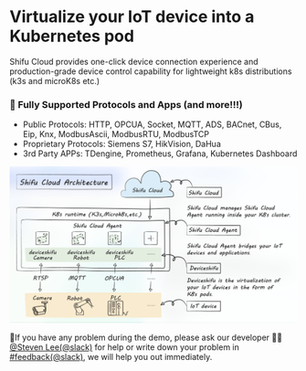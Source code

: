 # Virtualize your IoT device into a Kubernetes pod

Shifu Cloud provides one-click device connection experience and production-grade device control capability for lightweight k8s distributions (k3s and microK8s etc.)

### 🔧 Fully Supported Protocols and Apps (and more!!!)
- Public Protocols: HTTP, OPCUA, Socket, MQTT, ADS, BACnet, CBus, Eip, Knx, ModbusAscii, ModbusRTU, ModbusTCP
- Proprietary Protocols: Siemens S7, HikVision, DaHua
- 3rd Party APPs: TDengine, Prometheus, Grafana, Kubernetes Dashboard

![Shifu Cloud Architecture](https://raw.githubusercontent.com/Edgenesis/killercoda-shifu-demo/main/images/Shifu%20Cloud%20Architecture.png)

🔔If you have any problem during the demo, please ask our developer 👷🏽[@Steven Lee(@slack)](https://shifuproj.slack.com/archives/D04MFP86D4J) for help or write down your problem in [#feedback(@slack)](https://shifuproj.slack.com/archives/C04N5AJJL8Y), we will help you out immediately.
